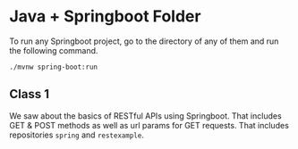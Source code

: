 # Java + Springboot Folder

To run any Springboot project, go to the directory of any of them and run the following command.

```shell
./mvnw spring-boot:run
```

## Class 1

We saw about the basics of RESTful APIs using Springboot. That includes GET & POST methods as well as url params for GET requests.
That includes repositories `spring` and `restexample`. 